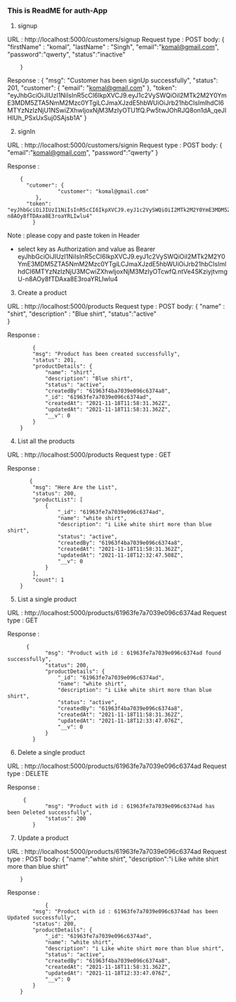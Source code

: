 ### This is ReadME for auth-App


1. signup 

  URL : http://localhost:5000/customers/signup
  Request type : POST
  body:
        {
            "firstName" : "komal",
            "lastName" : "Singh",
            "email":"komal@gmail.com",
            "password":"qwerty",
            "status":"inactive"
        
        }

  Response :
        {
            "msg": "Customer has been signUp successfully",
            "status": 201,
            "customer": {
                "email": "komal@gmail.com"
            },
            "token": "eyJhbGciOiJIUzI1NiIsInR5cCI6IkpXVCJ9.eyJ1c2VySWQiOiI2MTk2M2Y0YmE3MDM5ZTA5NmM2Mzc0YTgiLCJmaXJzdE5hbWUiOiJrb21hbCIsImlhdCI6MTYzNzIzNjU1NSwiZXhwIjoxNjM3MzIyOTU1fQ.Pw5twJOhRJQ8on1dA_qeJIHlUh_PSxUxSuj0SAjsb1A"
        }


2. signIn

  URL : http://localhost:5000/customers/signin
  Request type : POST
  body:
        {  
        "email":"komal@gmail.com", 
        "password":"qwerty"
       }
        
  Response :

        {
          "cutomer": {
                    "customer": "komal@gmail.com"
             },
          "token": "eyJhbGciOiJIUzI1NiIsInR5cCI6IkpXVCJ9.eyJ1c2VySWQiOiI2MTk2M2Y0YmE3MDM5ZTA5NmM2Mzc0YTgiLCJmaXJzdE5hbWUiOiJrb21hbCIsImlhdCI6MTYzNzIzNjU3MCwiZXhwIjoxNjM3MzIyOTcwfQ.ntVe4SKziyjtvmgU-n8AOy8fTDAxa8E3roaYRLIwlu4"
            }



Note : please copy and paste token in Header 
- select key as Authorization and value as Bearer eyJhbGciOiJIUzI1NiIsInR5cCI6IkpXVCJ9.eyJ1c2VySWQiOiI2MTk2M2Y0YmE3MDM5ZTA5NmM2Mzc0YTgiLCJmaXJzdE5hbWUiOiJrb21hbCIsImlhdCI6MTYzNzIzNjU3MCwiZXhwIjoxNjM3MzIyOTcwfQ.ntVe4SKziyjtvmgU-n8AOy8fTDAxa8E3roaYRLIwlu4



3. Create a product

  URL : http://localhost:5000/products
  Request type : POST
  body:
        {
            "name" : "shirt",
            "description" : "Blue shirt",
            "status":"active"      
        }
        
  Response :

            {
            "msg": "Product has been created successfully",
            "status": 201,
            "productDetails": {
                "name": "shirt",
                "description": "Blue shirt",
                "status": "active",
                "createdBy": "61963f4ba7039e096c6374a8",
                "_id": "61963fe7a7039e096c6374ad",
                "createdAt": "2021-11-18T11:58:31.362Z",
                "updatedAt": "2021-11-18T11:58:31.362Z",
                "__v": 0
            }
        }



4. List all the products

  URL : http://localhost:5000/products
  Request type : GET
        
  Response :

           {
            "msg": "Here Are the List",
            "status": 200,
            "productList": [
                {
                    "_id": "61963fe7a7039e096c6374ad",
                    "name": "white shirt",
                    "description": "i Like white shirt more than blue shirt",
                    "status": "active",
                    "createdBy": "61963f4ba7039e096c6374a8",
                    "createdAt": "2021-11-18T11:58:31.362Z",
                    "updatedAt": "2021-11-18T12:32:47.508Z",
                    "__v": 0
                }
            ],
            "count": 1
        }



5. List a single product

  URL : http://localhost:5000/products/61963fe7a7039e096c6374ad
  Request type : GET
        
  Response :

          {
                "msg": "Product with id : 61963fe7a7039e096c6374ad found successfully",
                "status": 200,
                "productDetails": {
                    "_id": "61963fe7a7039e096c6374ad",
                    "name": "white shirt",
                    "description": "i Like white shirt more than blue shirt",
                    "status": "active",
                    "createdBy": "61963f4ba7039e096c6374a8",
                    "createdAt": "2021-11-18T11:58:31.362Z",
                    "updatedAt": "2021-11-18T12:33:47.076Z",
                    "__v": 0
                }
            }

6. Delete a single product

  URL : http://localhost:5000/products/61963fe7a7039e096c6374ad
  Request type : DELETE
        
  Response :

         {
                "msg": "Product with id : 61963fe7a7039e096c6374ad has been Deleted successfully",
                "status": 200
            }



7. Update a product

  URL : http://localhost:5000/products/61963fe7a7039e096c6374ad
  Request type : POST
  body:
        {
            "name":"white shirt",
            "description":"i Like white shirt more than blue shirt"

        }
        
  Response :

                {
            "msg": "Product with id : 61963fe7a7039e096c6374ad has been Updated successfully",
            "status": 200,
            "productDetails": {
                "_id": "61963fe7a7039e096c6374ad",
                "name": "white shirt",
                "description": "i Like white shirt more than blue shirt",
                "status": "active",
                "createdBy": "61963f4ba7039e096c6374a8",
                "createdAt": "2021-11-18T11:58:31.362Z",
                "updatedAt": "2021-11-18T12:33:47.076Z",
                "__v": 0
            }
        }
